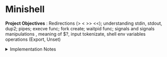 # Minishell

**Project Objectives** : Redirections (> < >> <<); understanding stdin, stdout, dup2; pipes; execve func; fork create; waitpid func; signals and signals manipulations , meaning of $?, input tokenizate, shell env variables operations (Export, Unset)

<details>
  <summary>Implementation Notes</summary>
 
 - It Display a prompt when waiting for a new command.
 - It Have a working history.
 - It Search and launch the right executable (based on the PATH variable or using a relative or an absolute path).
 - It Handle ’ (single quote) which should prevent the shell from interpreting the meta-characters in the quoted sequence.
 - It Handle " (double quote) which should prevent the shell from interpreting the meta-characters in the quoted sequence except for $ (dollar sign).
 - Redirections : >, <, >>, <<
 - It Implement pipes (| character). The output of each command in the pipeline is connected to the input of the next command via a pipe.
 - It handle environment variables ($ followed by a sequence of characters) which should expand to their values.
 - It handle $? which should expand to the exit status of the most recently executed foreground pipeline
 - It handle ctrl-C, ctrl-D and ctrl-\ which should behave like in bash.
  - In interactive mode:
     - ctrl-C displays a new prompt on a new line.
     - ctrl-D exits the shell.
     - ctrl-\ does nothing.
 - It implemented the following builtins:
    - echo with option -n
    - cd with only a relative or absolute path
    - pwd with no options
    - export with no options
    - unset with no options
    - env with no options or arguments
    - exit with no options
 
</details>
